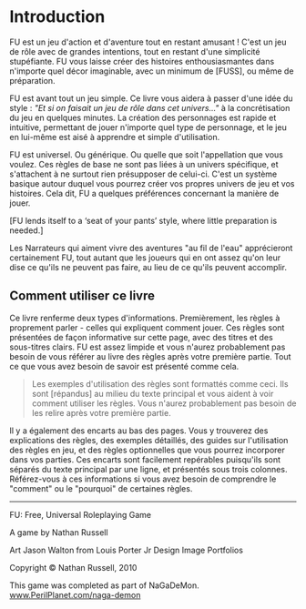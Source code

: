 # Introduction

FU est un jeu d'action et d'aventure tout en restant amusant ! C'est un jeu de rôle avec de grandes intentions, tout en restant d'une simplicité stupéfiante. FU vous laisse créer des histoires enthousiasmantes dans n'importe quel décor imaginable, avec un minimum de [FUSS], ou même de préparation.

FU est avant tout un jeu simple. Ce livre vous aidera à passer d'une idée du style : *"Et si on faisait un jeu de rôle dans cet univers..."* à la concrétisation du jeu en quelques minutes. La création des personnages est rapide et intuitive, permettant de jouer n'importe quel type de personnage, et le jeu en lui-même est aisé à apprendre et simple d'utilisation.

FU est universel. Ou générique. Ou quelle que soit l'appellation que vous voulez. Ces règles de base ne sont pas liées à un univers spécifique, et s'attachent à ne surtout rien présupposer de celui-ci. C'est un système basique autour duquel vous pourrez créer vos propres univers de jeu et vos histoires. Cela dit, FU a quelques préférences concernant la manière de jouer.

[FU lends itself to a ‘seat of your pants’ style, where little preparation is needed.]

Les Narrateurs qui aiment vivre des aventures "au fil de l'eau" apprécieront certainement FU, tout autant que les joueurs qui en ont assez qu'on leur dise ce qu'ils ne peuvent pas faire, au lieu de ce qu'ils peuvent accomplir.

## Comment utiliser ce livre

Ce livre renferme deux types d'informations. Premièrement, les règles à proprement parler - celles qui expliquent comment jouer. Ces règles sont présentées de façon informative sur cette page, avec des titres et des sous-titres clairs. FU est assez limpide et vous n'aurez probablement pas besoin de vous référer au livre des règles après votre première partie. Tout ce que vous avez besoin de savoir est présenté comme cela.

> Les exemples d'utilisation des règles sont formattés comme ceci. Ils sont [répandus] au milieu du texte principal et vous aident à voir comment utiliser les règles. Vous n'aurez probablement pas besoin de les relire après votre première partie.

Il y a également des encarts au bas des pages. Vous y trouverez des explications des règles, des exemples détaillés, des guides sur l'utilisation des règles en jeu, et des règles optionnelles que vous pourrez incorporer dans vos parties. Ces encarts sont facilement repérables puisqu'ils sont séparés du texte principal par une ligne, et présentés sous trois colonnes. Référez-vous à ces informations si vous avez besoin de comprendre le "comment" ou le "pourquoi" de certaines règles.

----

FU: Free, Universal Roleplaying Game

A game by Nathan Russell

Art
Jason Walton
from Louis Porter Jr Design Image Portfolios

Copyright © Nathan Russell, 2010

This game was completed as part of NaGaDeMon.
www.PerilPlanet.com/naga-demon
